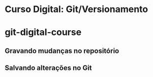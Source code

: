 
# Curso Digital: Git/Versionamento

# git-digital-course

## Gravando mudanças no repositório

## Salvando alterações no Git
